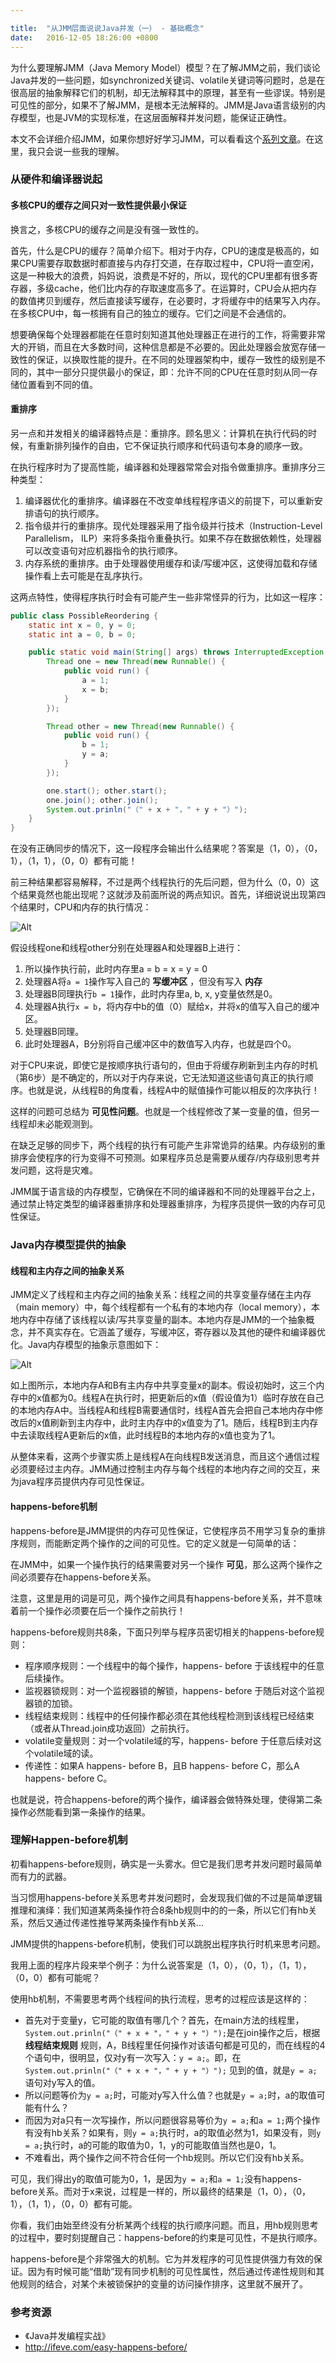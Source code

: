 ```yaml
---

title:  "从JMM层面说说Java并发（一） - 基础概念"
date:   2016-12-05 18:26:00 +0800
---
```


为什么要理解JMM（Java Memory Model）模型？在了解JMM之前，我们谈论Java并发的一些问题，如synchronized关键词、volatile关键词等问题时，总是在很高层的抽象解释它们的机制，却无法解释其中的原理，甚至有一些谬误。特别是可见性的部分，如果不了解JMM，是根本无法解释的。JMM是Java语言级别的内存模型，也是JVM的实现标准，在这层面解释并发问题，能保证正确性。

本文不会详细介绍JMM，如果你想好好学习JMM，可以看看这个[系列文章](http://ifeve.com/java-memory-model-0/)。在这里，我只会说一些我的理解。

### 从硬件和编译器说起

#### 多核CPU的缓存之间只对一致性提供最小保证

换言之，多核CPU的缓存之间是没有强一致性的。

首先，什么是CPU的缓存？简单介绍下。相对于内存，CPU的速度是极高的，如果CPU需要存取数据时都直接与内存打交道，在存取过程中，CPU将一直空闲，这是一种极大的浪费，妈妈说，浪费是不好的，所以，现代的CPU里都有很多寄存器，多级cache，他们比内存的存取速度高多了。在运算时，CPU会从把内存的数值拷贝到缓存，然后直接读写缓存，在必要时，才将缓存中的结果写入内存。在多核CPU中，每一核拥有自己的独立的缓存。它们之间是不会通信的。

想要确保每个处理器都能在任意时刻知道其他处理器正在进行的工作，将需要非常大的开销，而且在大多数时间，这种信息都是不必要的。因此处理器会放宽存储一致性的保证，以换取性能的提升。在不同的处理器架构中，缓存一致性的级别是不同的，其中一部分只提供最小的保证，即：允许不同的CPU在任意时刻从同一存储位置看到不同的值。

#### 重排序

另一点和并发相关的编译器特点是：重排序。顾名思义：计算机在执行代码的时候，有重新排列操作的自由，它不保证执行顺序和代码语句本身的顺序一致。

在执行程序时为了提高性能，编译器和处理器常常会对指令做重排序。重排序分三种类型：

1. 编译器优化的重排序。编译器在不改变单线程程序语义的前提下，可以重新安排语句的执行顺序。
2. 指令级并行的重排序。现代处理器采用了指令级并行技术（Instruction-Level Parallelism， ILP）来将多条指令重叠执行。如果不存在数据依赖性，处理器可以改变语句对应机器指令的执行顺序。
3. 内存系统的重排序。由于处理器使用缓存和读/写缓冲区，这使得加载和存储操作看上去可能是在乱序执行。

这两点特性，使得程序执行时会有可能产生一些非常怪异的行为，比如这一程序：

~~~ java
public class PossibleReordering {
    static int x = 0, y = 0;
    static int a = 0, b = 0;

    public static void main(String[] args) throws InterruptedException {
        Thread one = new Thread(new Runnable() {
            public void run() {
                a = 1;
                x = b;
            }
        });

        Thread other = new Thread(new Runnable() {
            public void run() {
                b = 1;
                y = a;
            }
        });

        one.start(); other.start();
        one.join(); other.join();
        System.out.prinln("（" + x + "，" + y + "）");
    }
}
~~~

在没有正确同步的情况下，这一段程序会输出什么结果呢？答案是（1，0），（0，1），（1，1），（0，0）都有可能！

前三种结果都容易解释，不过是两个线程执行的先后问题，但为什么（0，0）这个结果竟然也能出现呢？这就涉及前面所说的两点知识。首先，详细说说出现第四个结果时，CPU和内存的执行情况：

![Alt](/images/java-concurrent.png)

假设线程one和线程other分别在处理器A和处理器B上进行：

1. 所以操作执行前，此时内存里a = b = x = y = 0
2. 处理器A将`a = 1`操作写入自己的 **写缓冲区** ，但没有写入 **内存**
3. 处理器B同理执行`b = 1`操作，此时内存里a, b, x, y变量依然是0。
4. 处理器A执行`x = b`，将内存中b的值（0）赋给x，并将x的值写入自己的缓冲区。
5. 处理器B同理。
6. 此时处理器A，B分别将自己缓冲区中的数值写入内存，也就是四个0。

对于CPU来说，即使它是按顺序执行语句的，但由于将缓存刷新到主内存的时机（第6步）是不确定的，所以对于内存来说，它无法知道这些语句真正的执行顺序。也就是说，从线程B的角度看，线程A中的赋值操作可能以相反的次序执行！

这样的问题可总结为 **可见性问题**。也就是一个线程修改了某一变量的值，但另一线程却未必能观测到。

在缺乏足够的同步下，两个线程的执行有可能产生非常诡异的结果。内存级别的重排序会使程序的行为变得不可预测。如果程序员总是需要从缓存/内存级别思考并发问题，这将是灾难。

JMM属于语言级的内存模型，它确保在不同的编译器和不同的处理器平台之上，通过禁止特定类型的编译器重排序和处理器重排序，为程序员提供一致的内存可见性保证。

### Java内存模型提供的抽象

#### 线程和主内存之间的抽象关系

JMM定义了线程和主内存之间的抽象关系：线程之间的共享变量存储在主内存（main memory）中，每个线程都有一个私有的本地内存（local memory），本地内存中存储了该线程以读/写共享变量的副本。本地内存是JMM的一个抽象概念，并不真实存在。它涵盖了缓存，写缓冲区，寄存器以及其他的硬件和编译器优化。Java内存模型的抽象示意图如下：

![Alt](/images/113.png)

如上图所示，本地内存A和B有主内存中共享变量x的副本。假设初始时，这三个内存中的x值都为0。线程A在执行时，把更新后的x值（假设值为1）临时存放在自己的本地内存A中。当线程A和线程B需要通信时，线程A首先会把自己本地内存中修改后的x值刷新到主内存中，此时主内存中的x值变为了1。随后，线程B到主内存中去读取线程A更新后的x值，此时线程B的本地内存的x值也变为了1。

从整体来看，这两个步骤实质上是线程A在向线程B发送消息，而且这个通信过程必须要经过主内存。JMM通过控制主内存与每个线程的本地内存之间的交互，来为java程序员提供内存可见性保证。

#### happens-before机制

happens-before是JMM提供的内存可见性保证，它使程序员不用学习复杂的重排序规则，而能断定两个操作的之间的可见性。它的定义就是一句简单的话：

在JMM中，如果一个操作执行的结果需要对另一个操作 **可见**，那么这两个操作之间必须要存在happens-before关系。

注意，这里是用的词是可见，两个操作之间具有happens-before关系，并不意味着前一个操作必须要在后一个操作之前执行！

happens-before规则共8条，下面只列举与程序员密切相关的happens-before规则：

- 程序顺序规则：一个线程中的每个操作，happens- before 于该线程中的任意后续操作。
- 监视器锁规则：对一个监视器锁的解锁，happens- before 于随后对这个监视器锁的加锁。
- 线程结束规则：线程中的任何操作都必须在其他线程检测到该线程已经结束（或者从Thread.join成功返回）之前执行。
- volatile变量规则：对一个volatile域的写，happens- before 于任意后续对这个volatile域的读。
- 传递性：如果A happens- before B，且B happens- before C，那么A happens- before C。

也就是说，符合happens-before的两个操作，编译器会做特殊处理，使得第二条操作必然能看到第一条操作的结果。

### 理解Happen-before机制

初看happens-before规则，确实是一头雾水。但它是我们思考并发问题时最简单而有力的武器。

当习惯用happens-before关系思考并发问题时，会发现我们做的不过是简单逻辑推理和演绎：我们知道某两条操作符合8条hb规则中的的一条，所以它们有hb关系，然后又通过传递性推导某两条操作有hb关系...

JMM提供的happens-before机制，使我们可以跳脱出程序执行时机来思考问题。

我用上面的程序片段来举个例子：为什么说答案是（1，0），（0，1），（1，1），（0，0）都有可能呢？

使用hb机制，不需要思考两个线程间的执行流程，思考的过程应该是这样的：

- 首先对于变量y，它可能的取值有哪几个？首先，在main方法的线程里，`System.out.prinln("（" + x + "，" + y + "）");`是在join操作之后，根据 **线程结束规则** 规则，A，B线程里任何操作对该语句都是可见的，而在线程的4个语句中，很明显，仅对y有一次写入：`y = a;`。即，在`System.out.prinln("（" + x + "，" + y + "）");` 见到的值，就是`y = a;`语句对y写入的值。
- 所以问题等价为`y = a;`时，可能对y写入什么值？也就是`y = a;`时，a的取值可能有什么？
- 而因为对a只有一次写操作，所以问题很容易等价为`y = a;`和`a = 1;`两个操作有没有hb关系？如果有，则`y = a;`执行时，a的取值必然为1，如果没有，则`y = a;`执行时，a的可能的取值为0，1，y的可能取值当然也是0，1。
- 不难看出，两个操作之间不符合任何一个hb规则。所以它们没有hb关系。

可见，我们得出y的取值可能为0，1，是因为`y = a;`和`a = 1;`没有happens-before关系。而对于x来说，过程是一样的，所以最终的结果是（1，0），（0，1），（1，1），（0，0）都有可能。

你看，我们由始至终没有分析某两个线程的执行顺序问题。而且，用hb规则思考的过程中，要时刻提醒自己：happens-before的约束是可见性，不是执行顺序。

happens-before是个非常强大的机制。它为并发程序的可见性提供强力有效的保证。因为有时候可能“借助”现有同步机制的可见性属性，然后通过传递性规则和其他规则的结合，对某个未被锁保护的变量的访问操作排序，这里就不展开了。

### 参考资源

- 《Java并发编程实战》
- http://ifeve.com/easy-happens-before/
